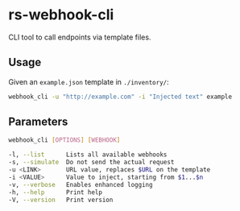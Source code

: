 # rs-webhook-cli
CLI tool to call endpoints via template files.

## Usage
Given an `example.json` template in `./inventory/`:

```bash
webhook_cli -u "http://example.com" -i "Injected text" example
```

## Parameters
```bash
webhook_cli [OPTIONS] [WEBHOOK]
```

```bash
-l, --list      Lists all available webhooks
-s, --simulate  Do not send the actual request
-u <LINK>       URL value, replaces $URL on the template
-i <VALUE>      Value to inject, starting from $1...$n
-v, --verbose   Enables enhanced logging
-h, --help      Print help
-V, --version   Print version
```
